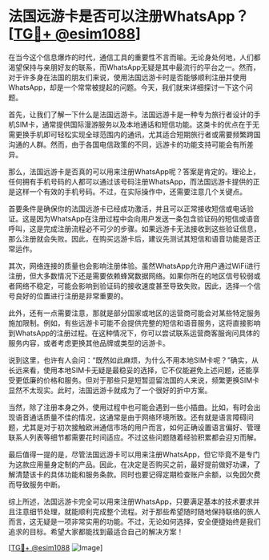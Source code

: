 # 法国远游卡是否可以注册WhatsApp？[[TG💪+ @esim1088](https://t.me/s/esim1088)]

在当今这个信息爆炸的时代，通信工具的重要性不言而喻。无论身处何地，人们都渴望保持与亲朋好友的联系，而WhatsApp无疑是其中最流行的平台之一。然而，对于许多身在法国的朋友们来说，使用法国远游卡时是否能够顺利注册并使用WhatsApp，却是一个常常被提起的问题。今天，我们就来详细探讨一下这个问题。

首先，让我们了解一下什么是法国远游卡。法国远游卡是一种专为旅行者设计的手机SIM卡，通常提供国际漫游服务以及本地通话和短信功能。这类卡的优点在于无需更换手机即可轻松实现全球范围内的通讯，尤其适合短期旅行者或需要频繁跨国沟通的人群。然而，由于各国电信政策的不同，远游卡的功能支持可能会有所差异。

那么，法国远游卡是否真的可以用来注册WhatsApp呢？答案是肯定的。理论上，任何拥有手机号码的人都可以通过该号码注册WhatsApp，而法国远游卡提供的正是这样一个有效的手机号码。不过，在实际操作中，还需要注意几个关键点。

首要条件是确保你的法国远游卡已经成功激活，并且可以正常接收短信或电话验证。这是因为WhatsApp在注册过程中会向用户发送一条包含验证码的短信或语音呼叫，这是完成注册流程必不可少的步骤。如果远游卡无法接收到这些验证信息，那么注册就会失败。因此，在购买远游卡后，建议先测试其短信和语音功能是否正常运作。

其次，网络连接的质量也会影响注册体验。虽然WhatsApp允许用户通过WiFi进行注册，但大多数情况下还是需要依赖蜂窝数据网络。如果你所在的地区信号较弱或者网络不稳定，可能会影响到验证码的接收速度甚至导致失败。因此，选择一个信号良好的位置进行注册是非常重要的。

此外，还有一点需要注意，那就是部分国家或地区的运营商可能会对某些特定服务施加限制。例如，有些远游卡可能不会提供完整的短信和语音服务，这将直接影响到WhatsApp的注册过程。在这种情况下，你可以尝试联系运营商客服询问具体的服务内容，或者考虑更换其他品牌或类型的远游卡。

说到这里，也许有人会问：“既然如此麻烦，为什么不用本地SIM卡呢？”确实，从长远来看，使用本地SIM卡无疑是最稳妥的选择，它不仅能避免上述问题，还能享受更低廉的价格和服务。但对于那些只是短暂逗留法国的人来说，频繁更换SIM卡显然不太现实。此时，法国远游卡就成为了一个很好的折中方案。

当然，除了注册本身之外，使用过程中也可能会遇到一些小插曲。比如，有时会出现语音通话质量不佳的情况，这通常是由于网络环境所致。还有就是语言障碍问题，尤其是对于初次接触欧洲通信市场的用户而言，如何正确设置语言偏好、管理联系人列表等细节都需要花时间适应。不过这些问题随着经验积累都会迎刃而解。

最后值得一提的是，尽管法国远游卡可以用来注册WhatsApp，但它毕竟不是专门为这款应用量身定制的产品。因此，在决定是否购买之前，最好提前做好功课，了解清楚该卡的具体功能和服务条款。同时也要记得定期检查账户余额，以免因欠费而导致服务中断。

综上所述，法国远游卡完全可以用来注册WhatsApp，只要满足基本的技术要求并且注意细节处理，就能顺利完成整个流程。对于那些希望随时随地保持联络的旅人而言，这无疑是一项非常实用的功能。不过，无论如何选择，安全便捷始终是我们追求的目标。希望大家都能找到最适合自己的解决方案！

[[TG💪+ @esim1088](https://t.me/s/esim1088) ![Image](https://i.postimg.cc/4NQfJmqS/Snipaste-2025-05-13-00-14-12.png)]